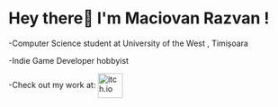 # Hey there👋 I'm Maciovan Razvan !

-Computer Science student at University of the West , Timișoara

-Indie Game Developer hobbyist

-Check out my work at: <a href="https://xpanderex.itch.io" target="_blank">
  <img align="center" alt="itch.io" width="44px" src="https://img.icons8.com/windows/452/itch-io.png" />
</a> 
